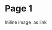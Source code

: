 # Page 1

Iniline image <img src="https://images.unsplash.com/photo-1506365558634-e0c754979231?crop=entropy&#x26;cs=tinysrgb&#x26;fm=jpg&#x26;ixid=MnwxOTcwMjR8MHwxfHNlYXJjaHw0fHxzbWFsbCUyMGljb258ZW58MHx8fHwxNjUzMTE5MzM4&#x26;ixlib=rb-1.2.1&#x26;q=80" alt="" data-size="line">[<img src="https://images.unsplash.com/photo-1506365558634-e0c754979231?crop=entropy&#x26;cs=tinysrgb&#x26;fm=jpg&#x26;ixid=MnwxOTcwMjR8MHwxfHNlYXJjaHw0fHxzbWFsbCUyMGljb258ZW58MHx8fHwxNjUzMTE5MzM4&#x26;ixlib=rb-1.2.1&#x26;q=80" alt="" data-size="line">](https://petros.blog) as link
